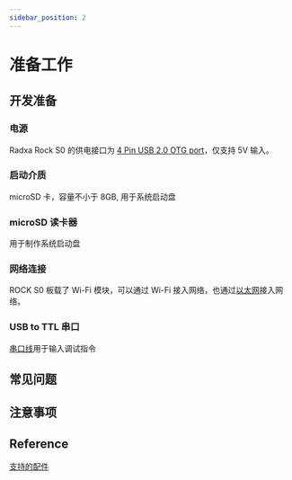 ```yaml
---
sidebar_position: 2
---
```


# 准备工作

## 开发准备

### 电源

Radxa Rock S0 的供电接口为 [4 Pin USB 2.0 OTG port](/img/rockpi/s0/rocks0-otg-wire.webp)，仅支持 5V 输入。

### 启动介质

microSD 卡，容量不小于 8GB, 用于系统启动盘

### microSD 读卡器

用于制作系统启动盘

### 网络连接

ROCK S0 板载了 Wi-Fi 模块，可以通过 Wi-Fi 接入网络，也通过[以太网](/img/rockpi/s0/rocks0-eth-wire.webp)接入网络。

### USB to TTL 串口

[串口线](/rockpi/rocks0/low-level-dev/serial.md)用于输入调试指令

## 常见问题

## 注意事项

## Reference

[支持的配件](../accessories)
